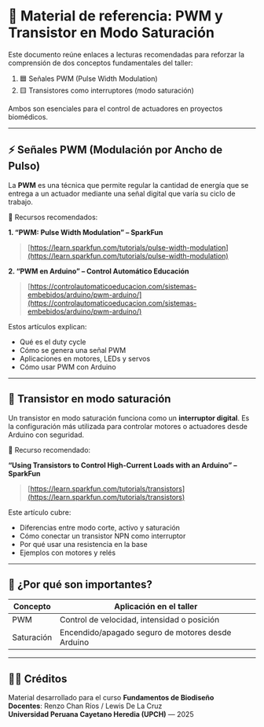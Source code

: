 
# 📘 Material de referencia: PWM y Transistor en Modo Saturación

Este documento reúne enlaces a lecturas recomendadas para reforzar la comprensión de dos conceptos fundamentales del taller:

1. 🟦 Señales PWM (Pulse Width Modulation)
2. 🟨 Transistores como interruptores (modo saturación)

Ambos son esenciales para el control de actuadores en proyectos biomédicos.

---

## ⚡ Señales PWM (Modulación por Ancho de Pulso)

La **PWM** es una técnica que permite regular la cantidad de energía que se entrega a un actuador mediante una señal digital que varía su ciclo de trabajo.

🔗 Recursos recomendados:

**1. “PWM: Pulse Width Modulation” – SparkFun**  
> [https://learn.sparkfun.com/tutorials/pulse-width-modulation](https://learn.sparkfun.com/tutorials/pulse-width-modulation)

**2. “PWM en Arduino” – Control Automático Educación**  
> [https://controlautomaticoeducacion.com/sistemas-embebidos/arduino/pwm-arduino/](https://controlautomaticoeducacion.com/sistemas-embebidos/arduino/pwm-arduino/)

Estos artículos explican:

- Qué es el duty cycle
- Cómo se genera una señal PWM
- Aplicaciones en motores, LEDs y servos
- Cómo usar PWM con Arduino

---

## 🔌 Transistor en modo saturación

Un transistor en modo saturación funciona como un **interruptor digital**. Es la configuración más utilizada para controlar motores o actuadores desde Arduino con seguridad.

🔗 Recurso recomendado:

**“Using Transistors to Control High-Current Loads with an Arduino” – SparkFun**  
> [https://learn.sparkfun.com/tutorials/transistors](https://learn.sparkfun.com/tutorials/transistors)

Este artículo cubre:

- Diferencias entre modo corte, activo y saturación
- Cómo conectar un transistor NPN como interruptor
- Por qué usar una resistencia en la base
- Ejemplos con motores y relés

---

## 🧠 ¿Por qué son importantes?

| Concepto     | Aplicación en el taller                        |
|--------------|------------------------------------------------|
| PWM          | Control de velocidad, intensidad o posición    |
| Saturación   | Encendido/apagado seguro de motores desde Arduino |

---

## 🧑‍🏫 Créditos

Material desarrollado para el curso **Fundamentos de Biodiseño**  
**Docentes**: Renzo Chan Ríos / Lewis De La Cruz  
**Universidad Peruana Cayetano Heredia (UPCH)** — 2025

